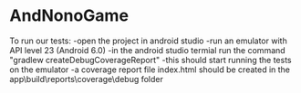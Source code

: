 # AndNonoGame

To run our tests:
-open the project in android studio
-run an emulator with API level 23 (Android 6.0)
-in the android studio termial run the command "gradlew createDebugCoverageReport"
  -this should start running the tests on the emulator
  -a coverage report file index.html should be created in the app\build\reports\coverage\debug folder
  
